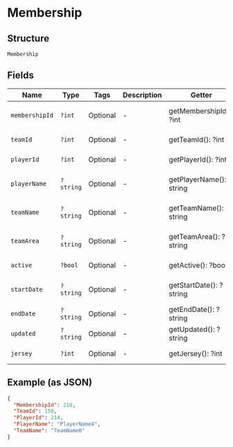 
# Membership

## Structure

`Membership`

## Fields

| Name | Type | Tags | Description | Getter | Setter |
|  --- | --- | --- | --- | --- | --- |
| `membershipId` | `?int` | Optional | - | getMembershipId(): ?int | setMembershipId(?int membershipId): void |
| `teamId` | `?int` | Optional | - | getTeamId(): ?int | setTeamId(?int teamId): void |
| `playerId` | `?int` | Optional | - | getPlayerId(): ?int | setPlayerId(?int playerId): void |
| `playerName` | `?string` | Optional | - | getPlayerName(): ?string | setPlayerName(?string playerName): void |
| `teamName` | `?string` | Optional | - | getTeamName(): ?string | setTeamName(?string teamName): void |
| `teamArea` | `?string` | Optional | - | getTeamArea(): ?string | setTeamArea(?string teamArea): void |
| `active` | `?bool` | Optional | - | getActive(): ?bool | setActive(?bool active): void |
| `startDate` | `?string` | Optional | - | getStartDate(): ?string | setStartDate(?string startDate): void |
| `endDate` | `?string` | Optional | - | getEndDate(): ?string | setEndDate(?string endDate): void |
| `updated` | `?string` | Optional | - | getUpdated(): ?string | setUpdated(?string updated): void |
| `jersey` | `?int` | Optional | - | getJersey(): ?int | setJersey(?int jersey): void |

## Example (as JSON)

```json
{
  "MembershipId": 210,
  "TeamId": 158,
  "PlayerId": 214,
  "PlayerName": "PlayerName4",
  "TeamName": "TeamName0"
}
```

